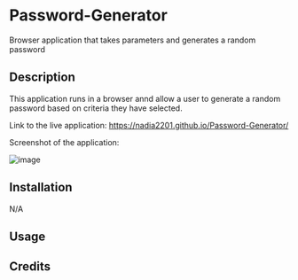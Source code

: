 # Password-Generator
Browser application that takes parameters and generates a random password

## Description

This application runs in a browser annd allow a user to generate a random password based on criteria they have selected.

Link to the live application:
https://nadia2201.github.io/Password-Generator/

Screenshot of the application:

![image](https://user-images.githubusercontent.com/116285509/211157992-004af868-c409-405d-b85e-24f488ea31fc.PNG)

## Installation
N/A

## Usage

## Credits
